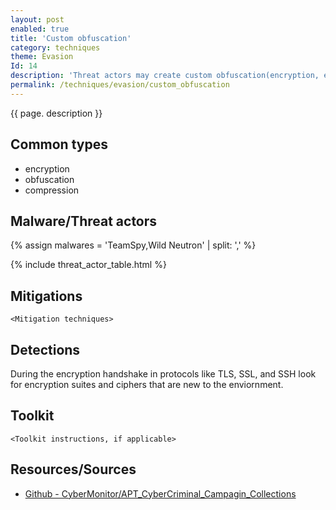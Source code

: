 ```yaml
---
layout: post
enabled: true
title: 'Custom obfuscation'
category: techniques
theme: Evasion
Id: 14
description: 'Threat actors may create custom obfuscation(encryption, encoding, and hashing) mechaniss to thwart defenders.'
permalink: /techniques/evasion/custom_obfuscation
---
```

{{ page. description }}



## Common types

* encryption
* obfuscation
* compression

## Malware/Threat actors

{% assign malwares = 'TeamSpy,Wild Neutron' | split: ',' %}

{% include threat_actor_table.html %}

## Mitigations

`<Mitigation techniques>`

## Detections

During the encryption handshake in protocols like TLS, SSL, and SSH look for encryption suites and ciphers that are new to the enviornment.

## Toolkit

`<Toolkit instructions, if applicable>`

## Resources/Sources

* [Github - CyberMonitor/APT_CyberCriminal_Campagin_Collections](https://github.com/CyberMonitor/APT_CyberCriminal_Campagin_Collections)